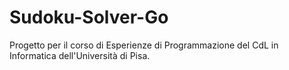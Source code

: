 # Sudoku-Solver-Go
Progetto per il corso di Esperienze di Programmazione del CdL in Informatica dell'Università di Pisa.
